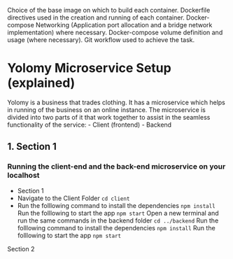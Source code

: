 Choice of the base image on which to build each container.
Dockerfile directives used in the creation and running of each container.
Docker-compose Networking (Application port allocation and a bridge network implementation) where necessary.
Docker-compose volume definition and usage (where necessary).
Git workflow used to achieve the task.

# Yolomy Microservice Setup (explained)
Yolomy is a business that trades clothing. It has a microservice which helps in running of the business on an online instance. The microservice is divided into two parts of it that work together to assist in the seamless functionality of the service:
    - Client (frontend)
    - Backend
## 1. Section 1
### Running the client-end and the back-end microservice on your localhost

* Section 1
* Navigate to the Client Folder `cd client`
* Run the folllowing command to install the dependencies `npm install`
Run the folllowing to start the app `npm start`
Open a new terminal and run the same commands in the backend folder `cd ../backend`
Run the folllowing command to install the dependencies `npm install`
Run the folllowing to start the app `npm start`

Section 2

